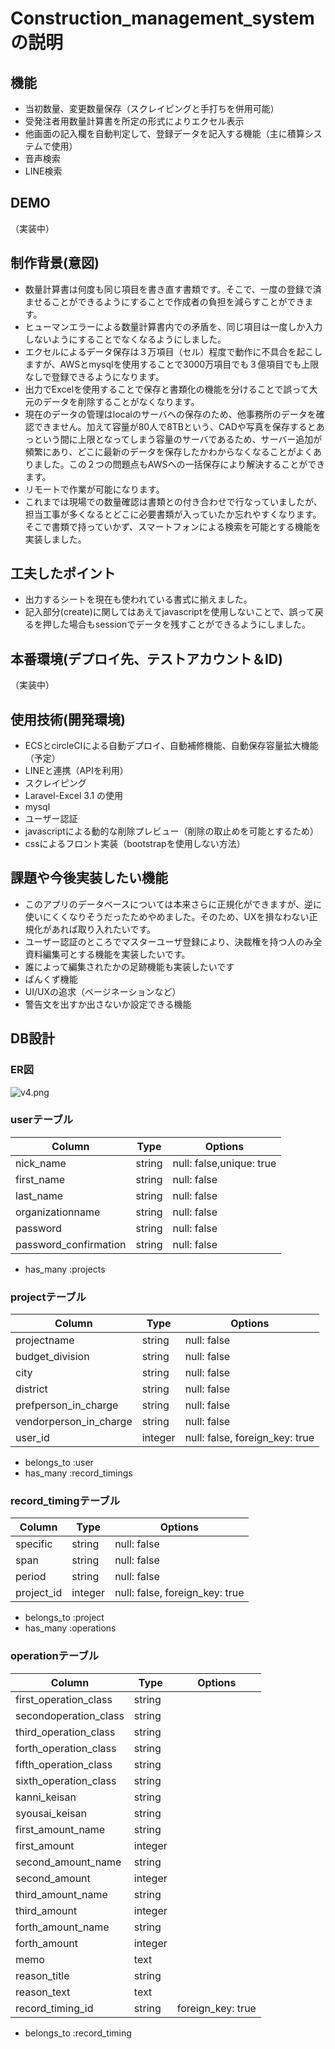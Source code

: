 # Construction_management_system の説明

## 機能

- 当初数量、変更数量保存（スクレイピングと手打ちを併用可能）
- 受発注者用数量計算書を所定の形式によりエクセル表示
- 他画面の記入欄を自動判定して、登録データを記入する機能（主に積算システムで使用）
- 音声検索
- LINE検索


## DEMO
（実装中）


## 制作背景(意図)
- 数量計算書は何度も同じ項目を書き直す書類です。そこで、一度の登録で済ませることができるようにすることで作成者の負担を減らすことができます。
- ヒューマンエラーによる数量計算書内での矛盾を、同じ項目は一度しか入力しないようにすることでなくなるようにしました。
- エクセルによるデータ保存は３万項目（セル）程度で動作に不具合を起こしますが、AWSとmysqlを使用することで3000万項目でも３億項目でも上限なしで登録できるようになります。
- 出力でExcelを使用することで保存と書類化の機能を分けることで誤って大元のデータを削除することがなくなります。
- 現在のデータの管理はlocalのサーバへの保存のため、他事務所のデータを確認できません。加えて容量が80人で8TBという、CADや写真を保存するとあっという間に上限となってしまう容量のサーバであるため、サーバー追加が頻繁にあり、どこに最新のデータを保存したかわからなくなることがよくありました。この２つの問題点もAWSへの一括保存により解決することができます。
- リモートで作業が可能になります。
- これまでは現場での数量確認は書類との付き合わせで行なっていましたが、担当工事が多くなるとどこに必要書類が入っていたか忘れやすくなります。そこで書類で持っていかず、スマートフォンによる検索を可能とする機能を実装しました。


## 工夫したポイント
- 出力するシートを現在も使われている書式に揃えました。
- 記入部分(create)に関してはあえてjavascriptを使用しないことで、誤って戻るを押した場合もsessionでデータを残すことができるようにしました。


## 本番環境(デプロイ先、テストアカウント＆ID)
（実装中）


## 使用技術(開発環境)
- ECSとcircleCIによる自動デプロイ、自動補修機能、自動保存容量拡大機能（予定）
- LINEと連携（APIを利用）
- スクレイピング
- Laravel-Excel 3.1 の使用
- mysql
- ユーザー認証
- javascriptによる動的な削除プレビュー（削除の取止めを可能とするため）
- cssによるフロント実装（bootstrapを使用しない方法）


## 課題や今後実装したい機能
- このアプリのデータベースについては本来さらに正規化ができますが、逆に使いにくくなりそうだったためやめました。そのため、UXを損なわない正規化があれば取り入れたいです。
- ユーザー認証のところでマスターユーザ登録により、決裁権を持つ人のみ全資料編集可とする機能を実装したいです。
- 誰によって編集されたかの足跡機能も実装したいです
- ぱんくず機能
- UI/UXの追求（ページネーションなど）
- 警告文を出すか出さないか設定できる機能


## DB設計


### ER図
![v4.png](https://qiita-image-store.s3.ap-northeast-1.amazonaws.com/0/555157/90789d7a-c937-b450-b4f6-1541f2939860.png)


### userテーブル

|Column|Type|Options|
|------|----|-------|
|nick_name|string|null: false,unique: true|
|first_name|string|null: false|
|last_name|string|null: false|
|organizationname|string|null: false|
|password|string|null: false|
|password_confirmation|string|null: false|

- has_many :projects


### projectテーブル

|Column|Type|Options|
|------|----|-------|
|projectname|string|null: false|
|budget_division|string|null: false|
|city|string|null: false|
|district|string|null: false|
|prefperson_in_charge|string|null: false|
|vendorperson_in_charge|string|null: false|
|user_id|integer|null: false, foreign_key: true|

- belongs_to :user
- has_many :record_timings


### record_timingテーブル

|Column|Type|Options|
|------|----|-------|
|specific|string|null: false|
|span|string|null: false|
|period|string|null: false|
|project_id|integer|null: false, foreign_key: true|

- belongs_to :project
- has_many :operations


### operationテーブル

|Column|Type|Options|
|------|----|-------|
|first_operation_class|string||
|secondoperation_class|string||
|third_operation_class|string||
|forth_operation_class|string||
|fifth_operation_class|string||
|sixth_operation_class|string||
|kanni_keisan|string||
|syousai_keisan|string||
|first_amount_name|string||
|first_amount|integer||
|second_amount_name|string||
|second_amount|integer||
|third_amount_name|string||
|third_amount|integer||
|forth_amount_name|string||
|forth_amount|integer||
|memo|text||
|reason_title|string||
|reason_text|text||
|record_timing_id|string|foreign_key: true|

- belongs_to :record_timing

